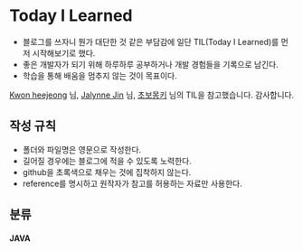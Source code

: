# Today I Learned

* 블로그를 쓰자니 뭔가 대단한 것 같은 부담감에 일단 TIL(Today I Learned)를 먼저 시작해보기로 했다.
* 좋은 개발자가 되기 위해 하루하루 공부하거나 개발 경험들을 기록으로 남긴다.
* 학습을 통해 배움을 멈추지 않는 것이 목표이다.

[Kwon heejeong](https://github.com/gmlwjd9405) 님, [Jalynne Jin](https://github.com/milooy) 님, [초보몽키](https://wayhome25.github.io/) 님의 TIL을 참고했습니다. 감사합니다.  

## 작성 규칙
* 폴더와 파일명은 영문으로 작성한다.
* 길어질 경우에는 블로그에 적을 수 있도록 노력한다.
* github을 초록색으로 채우는 것에 집착하지 않는다.
* reference를 명시하고 원작자가 참고를 허용하는 자료만 사용한다.

## 분류

#### JAVA
